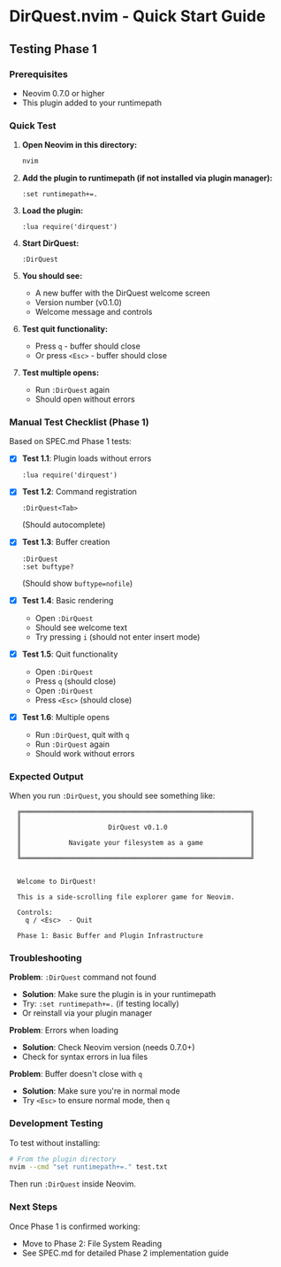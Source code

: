 # DirQuest.nvim - Quick Start Guide

## Testing Phase 1

### Prerequisites
- Neovim 0.7.0 or higher
- This plugin added to your runtimepath

### Quick Test

1. **Open Neovim in this directory:**
   ```bash
   nvim
   ```

2. **Add the plugin to runtimepath (if not installed via plugin manager):**
   ```vim
   :set runtimepath+=.
   ```

3. **Load the plugin:**
   ```vim
   :lua require('dirquest')
   ```

4. **Start DirQuest:**
   ```vim
   :DirQuest
   ```

5. **You should see:**
   - A new buffer with the DirQuest welcome screen
   - Version number (v0.1.0)
   - Welcome message and controls

6. **Test quit functionality:**
   - Press `q` - buffer should close
   - Or press `<Esc>` - buffer should close

7. **Test multiple opens:**
   - Run `:DirQuest` again
   - Should open without errors

### Manual Test Checklist (Phase 1)

Based on SPEC.md Phase 1 tests:

- [x] **Test 1.1**: Plugin loads without errors
  ```vim
  :lua require('dirquest')
  ```

- [x] **Test 1.2**: Command registration
  ```vim
  :DirQuest<Tab>
  ```
  (Should autocomplete)

- [x] **Test 1.3**: Buffer creation
  ```vim
  :DirQuest
  :set buftype?
  ```
  (Should show `buftype=nofile`)

- [x] **Test 1.4**: Basic rendering
  - Open `:DirQuest`
  - Should see welcome text
  - Try pressing `i` (should not enter insert mode)

- [x] **Test 1.5**: Quit functionality
  - Open `:DirQuest`
  - Press `q` (should close)
  - Open `:DirQuest`
  - Press `<Esc>` (should close)

- [x] **Test 1.6**: Multiple opens
  - Run `:DirQuest`, quit with `q`
  - Run `:DirQuest` again
  - Should work without errors

### Expected Output

When you run `:DirQuest`, you should see something like:

```
  ╔══════════════════════════════════════════════════════════╗
  ║                                                          ║
  ║                      DirQuest v0.1.0                     ║
  ║                                                          ║
  ║            Navigate your filesystem as a game            ║
  ║                                                          ║
  ╚══════════════════════════════════════════════════════════╝


  Welcome to DirQuest!

  This is a side-scrolling file explorer game for Neovim.

  Controls:
    q / <Esc>  - Quit

  Phase 1: Basic Buffer and Plugin Infrastructure
```

### Troubleshooting

**Problem**: `:DirQuest` command not found
- **Solution**: Make sure the plugin is in your runtimepath
- Try: `:set runtimepath+=.` (if testing locally)
- Or reinstall via your plugin manager

**Problem**: Errors when loading
- **Solution**: Check Neovim version (needs 0.7.0+)
- Check for syntax errors in lua files

**Problem**: Buffer doesn't close with `q`
- **Solution**: Make sure you're in normal mode
- Try `<Esc>` to ensure normal mode, then `q`

### Development Testing

To test without installing:

```bash
# From the plugin directory
nvim --cmd "set runtimepath+=." test.txt
```

Then run `:DirQuest` inside Neovim.

### Next Steps

Once Phase 1 is confirmed working:
- Move to Phase 2: File System Reading
- See SPEC.md for detailed Phase 2 implementation guide
